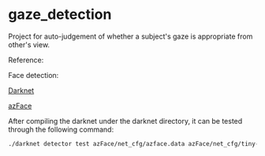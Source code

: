 # gaze_detection
Project for auto-judgement of whether a subject's gaze is appropriate from other's view.

Reference:

Face detection:

[Darknet](https://github.com/AlexeyAB/darknet)

[azFace](https://github.com/azmathmoosa/azFace)


After compiling the darknet under the darknet directory, it can be tested through the following command:
```bash
./darknet detector test azFace/net_cfg/azface.data azFace/net_cfg/tiny-yolo-azface-fddb.cfg azFace/weights/tiny-yolo-azface-fddb_82000.weights face_detection_test.jpg
```
